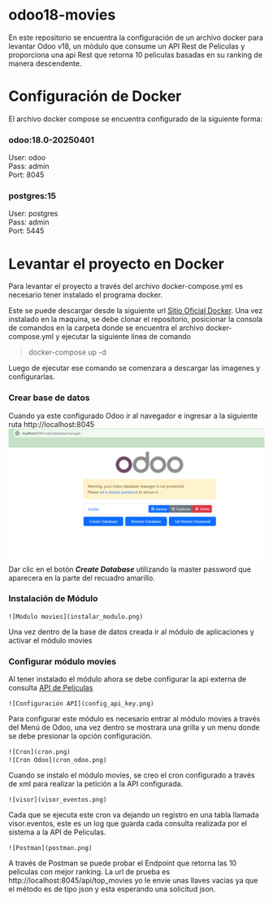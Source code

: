 # odoo18-movies
En este repositorio se encuentra la configuración de un archivo docker para levantar Odoo v18, un módulo que consume un API Rest de Peliculas y proporciona una api Rest que retorna 10 peliculas basadas en su ranking de manera descendente.

# Configuración de Docker
El archivo docker compose se encuentra configurado de la siguiente forma:

### odoo:18.0-20250401
User: odoo  
Pass: admin  
Port: 8045  

### postgres:15
User: postgres  
Pass: admin  
Port: 5445  

# Levantar el proyecto en Docker
Para levantar el proyecto a través del archivo docker-compose.yml es necesario tener instalado el programa docker.

Este se puede descargar desde la siguiente url [Sitio Oficial Docker](https://www.docker.com/).
Una vez instalado en la maquina, se debe clonar el repositorio, posicionar la consola de comandos en la carpeta donde se encuentra el archivo docker-compose.yml y ejecutar la siguiente linea de comando  
 > docker-compose up -d

Luego de ejecutar ese comando se comenzara a descargar las imagenes y configurarlas.

### Crear base de datos
Cuando ya este configurado Odoo ir al navegador e ingresar a la siguiente ruta http://localhost:8045  
    ![Odoo Start](odoo_start.png)  
Dar clic en el botón  ***Create Database*** utilizando la master password que aparecera en la parte del recuadro amarillo.

### Instalación de Módulo
    ![Modulo movies](instalar_modulo.png)  
Una vez dentro de la base de datos creada ir al módulo de aplicaciones y activar el módulo movies

### Configurar módulo movies
Al tener instalado el módulo ahora se debe configurar la api externa de consulta [API de Peliculas](https://random-data-api.com/api/v3/projects/a2bebcc5-69e3-4b4e-b8c0-4a2f4306f0da?api_key=ZN-BE0NeUFPRYdYrRZf7CQ)  

    ![Configuración API](config_api_key.png)
Para configurar este módulo es necesario entrar al módulo movies a través del Menú de Odoo, una vez dentro se mostrara una grilla y un menu donde se debe presionar la opción configuración.

    ![Cron](cron.png)
    ![Cron Odoo](cron_odoo.png)
Cuando se instalo el módulo movies, se creo el cron configurado a través de xml para realizar la petición a la API configurada.

    ![visor](visor_eventos.png)
Cada que se ejecuta este cron va dejando un registro en una tabla llamada visor.eventos, este es un log que guarda cada consulta realizada por el sistema a la API de Peliculas.

    ![Postman](postman.png)
A través de Postman se puede probar el Endpoint que retorna las 10 peliculas con mejor ranking.
    La url de prueba es http://localhost:8045/api/top_movies  yo le envie unas llaves vacias ya que el método es de tipo json y esta esperando una solicitud json.
